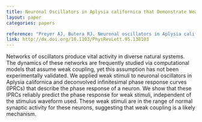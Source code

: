```yaml
---
title: Neuronal Oscillators in Aplysia californica that Demonstrate Weak Coupling In Vitro 
layout: paper
categories: papers

reference: "Preyer AJ, Butera RJ. Neuronal oscillators in Aplysia californica that demonstrate weak coupling in vitro (2005) Physical Review Letters, 95 (13): 138103."
link: http://dx.doi.org/10.1103/PhysRevLett.95.138103
---
```


Networks of oscillators produce vital activity in diverse natural systems. The dynamics of these networks are frequently studied via computational models that assume weak coupling, yet this assumption has not been experimentally validated. We applied weak stimuli to neuronal oscillators in Aplysia californica and deconvolved infinitesimal phase response curves (IPRCs) that describe the phase response of a neuron. We show that these IPRCs reliably predict the phase response for weak stimuli, independent of the stimulus waveform used. These weak stimuli are in the range of normal synaptic activity for these neurons, suggesting that weak coupling is a likely mechanism.
